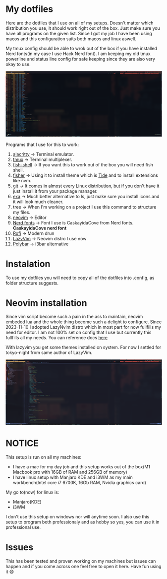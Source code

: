 # My dotfiles

Here are the dotfiles that I use on all of my setups. Doesn't matter which distribution you use, it should work right out of the box. Just make sure you have all programs on the given list.
Since I got my job I have been using macos and this configuration suits both macos and linux aswell.

My tmux config should be able to wrok out of the box if you have installed Nerd fonts(in my case I use Hack Nerd font).
I am keeping my old tmux powerline and status line config for safe keeping since they are also very okay to use.

<img src="pics/new_term.png" />

Programs that I use for this to work:

1. [alacritty](https://github.com/alacritty/alacritty) -> Terminal emulator.
2. [tmux](https://github.com/tmux/tmux) -> Terminal multiplexer.
3. [fish-shell](https://fishshell.com/) -> If you want this to work out of the box you will need fish shell.
4. [fisher](https://github.com/jorgebucaran/fisher) -> Using it to install theme which is [Tide](https://github.com/IlanCosman/tide) and to install extensions like nvm.
5. [git](https://git-scm.com/) -> It comes in almost every Linux distribution, but if you don't have it just install it from your package manager.
6. [exa](https://github.com/ogham/exa) -> Much better alternative to ls, just make sure you install icons and it will look much cleaner.
7. tree -> When I'm working on a project I use this command to structure my files.
8. [neovim](https://neovim.io/) -> Editor
9. [Nerd fonts](https://github.com/ryanoasis/nerd-fonts) -> Font I use is CaskayidaCove from Nerd fonts. <b>CaskayidaCove nerd font</b>
10. [Rofi](https://github.com/davatorium/rofi) -> Modern drun 
11. [LazyVim](https://www.lazyvim.org/) -> Neovim distro I use now
12. [Polybar](https://github.com/polybar/polybar) -> i3bar alternative

# Instalation

To use my dotfiles you will need to copy all of the dotfiles into .config, as folder structure suggests.

# Neovim installation

Since vim script become such a pain in the ass to maintain, neovim embeded lua and the whole thing become such a delight to configure.
Since 2023-11-10 I adopted LazyNvim distro which in most part for now fullfills my need for editor. I am not 100% set on config that I use but currently this fullfills all my needs.
You can reference docs [here](https://www.lazyvim.org/)

With lazyvim you get some themes installed on system. For now I settled for tokyo-night from same author of LazyVim. 

<img src="pics/new_nvim.png" />

# <b>NOTICE</b>

This setup is run on all my machines:
- I have a mac for my day job and this setup works out of the box(M1 Macbook pro with 16GB of RAM and 256GB of memory)
- I have linux setup with Manjaro KDE and i3WM as my main workbench(Intel core i7 6700K, 16Gb RAM, Nvidia graphics card)

My go to(now) for linux is:

- Manjaro(KDE)
- i3WM

I don't use this setup on windows nor will anytime soon.
I also use this setup to program both professionaly and as hobby so yes, you can use it in professional use.

# Issues

This has been tested and proven working on my machines but issues can happen and if you come across one feel free to open it here. Have fun using it :smile:
